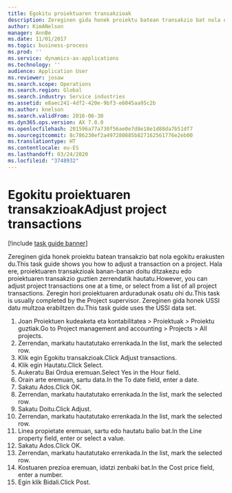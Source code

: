 ```yaml
---
title: Egokitu proiektuaren transakzioak
description: Zereginen gida honek proiektu batean transakzio bat nola egokitu erakusten du.
author: KimANelson
manager: AnnBe
ms.date: 11/01/2017
ms.topic: business-process
ms.prod: ''
ms.service: dynamics-ax-applications
ms.technology: ''
audience: Application User
ms.reviewer: josaw
ms.search.scope: Operations
ms.search.region: Global
ms.search.industry: Service industries
ms.assetid: e8aec241-4df2-420e-9bf3-e6045aa95c2b
ms.author: knelson
ms.search.validFrom: 2016-06-30
ms.dyn365.ops.version: AX 7.0.0
ms.openlocfilehash: 201596a77a730f56ae0e7d8e18e1d88da7b51df7
ms.sourcegitcommit: 8c786230ef2a497280885b827162561776e2eb00
ms.translationtype: HT
ms.contentlocale: eu-ES
ms.lasthandoff: 03/24/2020
ms.locfileid: "3748932"
---
```

# <a name="adjust-project-transactions"></a><span data-ttu-id="1483c-103">Egokitu proiektuaren transakzioak</span><span class="sxs-lookup"><span data-stu-id="1483c-103">Adjust project transactions</span></span>

[!include [task guide banner](../../includes/task-guide-banner.md)]

<span data-ttu-id="1483c-104">Zereginen gida honek proiektu batean transakzio bat nola egokitu erakusten du.</span><span class="sxs-lookup"><span data-stu-id="1483c-104">This task guide shows you how to adjust a transaction on a project.</span></span> <span data-ttu-id="1483c-105">Hala ere, proiektuaren transakzioak banan-banan doitu ditzakezu edo proiektuaren transakzio guztien zerrendatik hautatu.</span><span class="sxs-lookup"><span data-stu-id="1483c-105">However, you can adjust project transactions one at a time, or select from a list of all project transactions.</span></span> <span data-ttu-id="1483c-106">Zeregin hori proiektuaren arduradunak osatu ohi du.</span><span class="sxs-lookup"><span data-stu-id="1483c-106">This task is usually completed by the Project supervisor.</span></span> <span data-ttu-id="1483c-107">Zereginen gida honek USSI datu multzoa erabiltzen du.</span><span class="sxs-lookup"><span data-stu-id="1483c-107">This task guide uses the USSI data set.</span></span>

1. <span data-ttu-id="1483c-108">Joan Proiektuen kudeaketa eta kontabilitatea > Proiektuak > Proiektu guztiak.</span><span class="sxs-lookup"><span data-stu-id="1483c-108">Go to Project management and accounting > Projects > All projects.</span></span> 
2. <span data-ttu-id="1483c-109">Zerrendan, markatu hautatutako errenkada.</span><span class="sxs-lookup"><span data-stu-id="1483c-109">In the list, mark the selected row.</span></span> 
3. <span data-ttu-id="1483c-110">Klik egin Egokitu transakzioak.</span><span class="sxs-lookup"><span data-stu-id="1483c-110">Click Adjust transactions.</span></span> 
4. <span data-ttu-id="1483c-111">Klik egin Hautatu.</span><span class="sxs-lookup"><span data-stu-id="1483c-111">Click Select.</span></span> 
5. <span data-ttu-id="1483c-112">Aukeratu Bai Ordua eremuan.</span><span class="sxs-lookup"><span data-stu-id="1483c-112">Select Yes in the Hour field.</span></span> 
6. <span data-ttu-id="1483c-113">Orain arte eremuan, sartu data.</span><span class="sxs-lookup"><span data-stu-id="1483c-113">In the To date field, enter a date.</span></span> 
7. <span data-ttu-id="1483c-114">Sakatu Ados.</span><span class="sxs-lookup"><span data-stu-id="1483c-114">Click OK.</span></span> 
8. <span data-ttu-id="1483c-115">Zerrendan, markatu hautatutako errenkada.</span><span class="sxs-lookup"><span data-stu-id="1483c-115">In the list, mark the selected row.</span></span> 
9. <span data-ttu-id="1483c-116">Sakatu Doitu.</span><span class="sxs-lookup"><span data-stu-id="1483c-116">Click Adjust.</span></span> 
10. <span data-ttu-id="1483c-117">Zerrendan, markatu hautatutako errenkada.</span><span class="sxs-lookup"><span data-stu-id="1483c-117">In the list, mark the selected row.</span></span> 
11. <span data-ttu-id="1483c-118">Linea propietate eremuan, sartu edo hautatu balio bat.</span><span class="sxs-lookup"><span data-stu-id="1483c-118">In the Line property field, enter or select a value.</span></span> 
12. <span data-ttu-id="1483c-119">Sakatu Ados.</span><span class="sxs-lookup"><span data-stu-id="1483c-119">Click OK.</span></span> 
13. <span data-ttu-id="1483c-120">Zerrendan, markatu hautatutako errenkada.</span><span class="sxs-lookup"><span data-stu-id="1483c-120">In the list, mark the selected row.</span></span> 
14. <span data-ttu-id="1483c-121">Kostuaren prezioa eremuan, idatzi zenbaki bat.</span><span class="sxs-lookup"><span data-stu-id="1483c-121">In the Cost price field, enter a number.</span></span> 
15. <span data-ttu-id="1483c-122">Egin klik Bidali.</span><span class="sxs-lookup"><span data-stu-id="1483c-122">Click Post.</span></span> 
